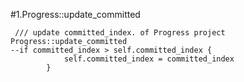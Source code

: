 #1.Progress::update_committed

```
 /// update committed_index. of Progress project
Progress::update_committed
--if committed_index > self.committed_index {
            self.committed_index = committed_index
        }
```